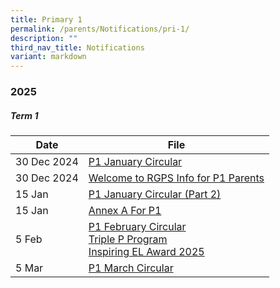 ```yaml
---
title: Primary 1
permalink: /parents/Notifications/pri-1/
description: ""
third_nav_title: Notifications
variant: markdown
---
```

### **2025**

##### Term 1

| Date| File | 
| -------- | -------- |
|30 Dec 2024|[P1 January Circular](/files/Notification%202025/Pri%201/RGPS_N25_P1_001.pdf)|
|30 Dec 2024|[Welcome to RGPS Info for P1 Parents](/files/Notification%202025/Pri%201/Welcome_to_RGPS_Information_for_P1_parents.pdf)|
|15 Jan|[P1 January Circular (Part 2)](/files/Notification%202025/Pri%201/RGPS_N25_P1_003.pdf)|
|15 Jan|[Annex A For P1](/files/Notification%202025/Pri%201/Annex_A__For_P1_only_.pdf)|
|5 Feb|[P1 February Circular](/files/Notification%202025/Pri%201/P1.pdf)<br>[Triple P Program](/files/Notification%202025/Pri%201/Triple_P_PG_Notification_Indicate_Interest_2025_Flyer.pdf)<br>[Inspiring EL Award 2025](/files/Notification%202025/Pri%201/Inspiring_EL_Award_2025.pdf)|
|5 Mar|[P1 March Circular](/files/Notification%202025/Pri%201/RGPS_N25_P1_005.pdf)|